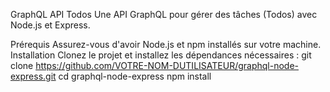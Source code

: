 GraphQL API Todos
Une API GraphQL pour gérer des tâches (Todos) avec Node.js et Express.

Prérequis
Assurez-vous d'avoir Node.js et npm installés sur votre machine.
Installation
Clonez le projet et installez les dépendances nécessaires :
git clone https://github.com/VOTRE-NOM-DUTILISATEUR/graphql-node-express.git
cd graphql-node-express
npm install
